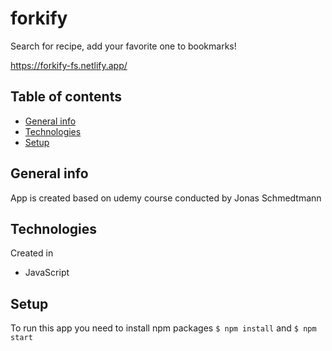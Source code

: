 # forkify

Search for recipe, add your favorite one to bookmarks!

https://forkify-fs.netlify.app/

## Table of contents

- [General info](#general-info)
- [Technologies](#technologies)
- [Setup](#setup)

## General info

App is created based on udemy course conducted by Jonas Schmedtmann

## Technologies

Created in

- JavaScript

## Setup

To run this app you need to install npm packages
`$ npm install` and `$ npm start`
